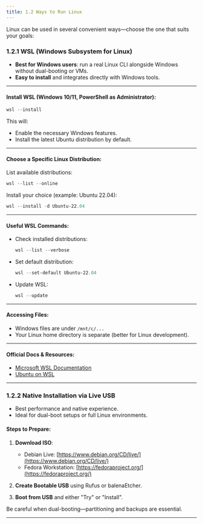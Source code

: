 ```yaml
---
title: 1.2 Ways to Run Linux
---
```


Linux can be used in several convenient ways—choose the one that suits your goals:

### **1.2.1 WSL (Windows Subsystem for Linux)**

* **Best for Windows users**: run a real Linux CLI alongside Windows without dual-booting or VMs.
* **Easy to install** and integrates directly with Windows tools.

---

#### **Install WSL (Windows 10/11, PowerShell as Administrator):**

```powershell
wsl --install
````

This will:

* Enable the necessary Windows features.
* Install the latest Ubuntu distribution by default.

---

#### **Choose a Specific Linux Distribution:**

List available distributions:

```powershell
wsl --list --online
```

Install your choice (example: Ubuntu 22.04):

```powershell
wsl --install -d Ubuntu-22.04
```

---

#### **Useful WSL Commands:**

* Check installed distributions:

  ```powershell
  wsl --list --verbose
  ```
* Set default distribution:

  ```powershell
  wsl --set-default Ubuntu-22.04
  ```
* Update WSL:

  ```powershell
  wsl --update
  ```

---

#### **Accessing Files:**

* Windows files are under `/mnt/c/...`
* Your Linux home directory is separate (better for Linux development).

---

#### **Official Docs & Resources:**

* [Microsoft WSL Documentation](https://learn.microsoft.com/en-us/windows/wsl/)
* [Ubuntu on WSL](https://ubuntu.com/wsl)


---

### **1.2.2 Native Installation via Live USB**

* Best performance and native experience.
* Ideal for dual-boot setups or full Linux environments.

#### **Steps to Prepare:**

1. **Download ISO**:

   * Debian Live: [https://www.debian.org/CD/live/](https://www.debian.org/CD/live/)
   * Fedora Workstation: [https://fedoraproject.org/](https://fedoraproject.org/)
2. **Create Bootable USB** using Rufus or balenaEtcher.
3. **Boot from USB** and either "Try" or "Install".

Be careful when dual-booting—partitioning and backups are essential.

---
